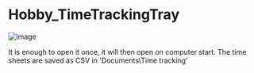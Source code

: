 # Hobby_TimeTrackingTray

![image](https://github.com/Xopabyteh/Hobby_TimeTrackingTray/assets/70832276/4c80a4f5-94b6-4260-b2bc-c54620930efd)

It is enough to open it once, it will then open on computer start. The time sheets are saved as CSV in 'Documents\Time tracking'
